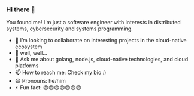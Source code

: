 ### Hi there 👋


You found me! I'm just a software engineer with interests in distributed systems, cybersecurity and systems programming.

- 👯 I’m looking to collaborate on interesting projects in the cloud-native ecosystem
- 🤔 well, well...
- 💬 Ask me about golang, node.js, cloud-native technologies, and cloud platforms
- 📫 How to reach me: Check my bio :)
- 😄 Pronouns: he/him
- ⚡ Fun fact: 😄😄😄😄😄😄😄
